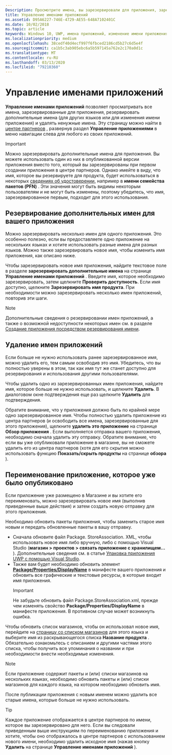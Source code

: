 ```yaml
---
Description: Просмотрите имена, вы зарезервировали для приложения, зарезервируйте дополнительные имена (для других языков или чтобы изменить имя вашего приложения) и удалите лишние зарезервированные имена.
title: Управление именами приложений
ms.assetid: D95A6227-746E-4729-AE55-648A7102401C
ms.date: 10/02/2018
ms.topic: article
keywords: Windows 10, UWP, имена приложений, изменение имени приложения, обновление имени приложения, название игры, название продукта
ms.localizationpriority: medium
ms.openlocfilehash: 38cedf40d4ecf997f6fbced2186cd5b27c6d5e4f
ms.sourcegitcommit: ca1b5c3ab905ebc6a5b597145a762e2c170a0d1c
ms.translationtype: MT
ms.contentlocale: ru-RU
ms.lasthandoff: 03/13/2020
ms.locfileid: "79210360"
---
```

# <a name="manage-app-names"></a>Управление именами приложений

**Управление именами приложений** позволяет просматривать все имена, зарезервированные для приложения, резервировать дополнительные имена (для других языков или для изменения имени приложения) и удалять ненужные имена. Эту страницу можно найти в [центре партнеров](https://partner.microsoft.com/dashboard) , развернув раздел **Управление приложениями** в меню навигации слева для любого из своих приложений.

> [!IMPORTANT]
> Можно зарезервировать дополнительные имена для приложения. Вы можете использовать один из них в опубликованной версии приложения вместо того, который вы зарезервированы при первом создании приложения в центре партнеров. Однако имейте в виду, что имя, которое вы резервируете для продукта, будет использоваться в некоторых [сведениях об удостоверении](view-app-identity-details.md), например в **имени семейства пакетов (PFN)** . Эти значения могут быть видимы некоторым пользователям и не могут быть изменены, поэтому убедитесь, что имя, зарезервированное первым, подходит для этого использования.


## <a name="reserve-additional-names-for-your-app"></a>Резервирование дополнительных имен для вашего приложения

Можно зарезервировать несколько имен для одного приложения. Это особенно полезно, если вы предоставляете одно приложение на нескольких языках и хотите использовать разные имена для разных языков. Можно также зарезервировать новое имя, чтобы изменить имя приложения, как описано ниже.

Чтобы зарезервировать новое имя приложения, найдите текстовое поле в разделе **зарезервировать дополнительные имена** на странице **Управление именами приложений** . Введите имя, которое необходимо зарезервировать, затем щелкните **Проверить доступность**. Если имя доступно, щелкните **Зарезервировать имя продукта**. При необходимости можно зарезервировать несколько имен приложений, повторив эти шаги.

> [!NOTE]
> Дополнительные сведения о резервировании имен приложений, а также о возможной недоступности некоторых имен см. в разделе [Создание приложения посредством резервирования имени](create-your-app-by-reserving-a-name.md).


## <a name="delete-app-names"></a>Удаление имен приложений

Если больше не нужно использовать ранее зарезервированное имя, можно удалить его, тем самым освободив это имя. Убедитесь, что вы полностью уверены в этом, так как имя тут же станет доступно для резервирования и использования другими пользователями.

Чтобы удалить одно из зарезервированных имен приложения, найдите имя, которое больше не нужно использовать, и щелкните **Удалить**. В диалоговом окне подтверждения еще раз щелкните **Удалить** для подтверждения.

Обратите внимание, что у приложения должно быть по крайней мере одно зарезервированное имя. Чтобы полностью удалить приложение из центра партнеров (и освободить все имена, зарезервированные для этого приложения), щелкните **удалить это приложение** на странице **Обзор приложения** . Если выполняется отправка вашего приложения, необходимо сначала удалить эту отправку. Обратите внимание, что если вы уже опубликовали приложение в магазине, вы не сможете удалить его из центра партнеров (хотя для его скрытия можно использовать функцию **Показать/скрыть продукты** на странице **обзора** ). 


## <a name="rename-an-app-that-has-already-been-published"></a>Переименование приложение, которое уже было опубликовано

Если приложение уже размещено в Магазине и вы хотите его переименовать, можно зарезервировать новое имя (выполнив приведенные выше действия) и затем создать новую отправку для этого приложения. 

Необходимо обновить пакеты приложения, чтобы заменить старое имя новым и передать обновленные пакеты в вашу отправку.
- Сначала обновите файл Package. StoreAssociation. XML, чтобы использовать новое имя либо вручную, либо с помощью Visual Studio (**магазин > проектов > связать приложение с хранилищем...** ). Дополнительные сведения см. в статье [Упаковка приложения UWP с помощью Visual Studio](/windows/msix/package/packaging-uwp-apps).
- Также вам будет необходимо обновить элемент [**Package/Properties/DisplayName**](https://docs.microsoft.com/uwp/schemas/appxpackage/uapmanifestschema/element-displayname) в манифесте вашего приложения и обновить все графические и текстовые ресурсы, в которые входит имя приложения. 
  > [!IMPORTANT]
  > Не забудьте обновить файл Package.StoreAssociation.xml, прежде чем изменять свойство **Package/Properties/DisplayName** в манифесте приложения. В противном случае может возникнуть ошибка.

Чтобы обновить список магазинов, чтобы он использовал новое имя, перейдите на [страницу со списком магазинов](create-app-store-listings.md) для этого языка и выберите имя из раскрывающегося списка **Название продукта** . Обязательно ознакомьтесь с описанием и другими частями этого списка, чтобы получить все упоминания о названии и при необходимости внести необходимые изменения.

> [!NOTE]
> Если приложение содержит пакеты и (или) списки магазинов на нескольких языках, необходимо обновить пакеты и (или) списки магазинов для каждого языка, на котором необходимо обновить имя.

После публикации приложения с новым именем можно удалить все старые имена, которые больше не нужно использовать.

> [!TIP]
> Каждое приложение отображается в центре партнеров по имени, которое вы зарезервировано для него. Если вы следовали приведенным выше инструкциям по переименованию приложения и хотите, чтобы оно отображалось в центре партнеров с использованием нового имени, необходимо удалить исходное имя (нажав кнопку **Удалить** на странице **Управление именами приложений** ). 

 

 




